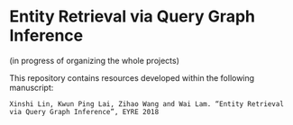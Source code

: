 # Entity Retrieval via Query Graph Inference
(in progress of organizing the whole projects)

This repository contains resources developed within the following manuscript:

    Xinshi Lin, Kwun Ping Lai, Zihao Wang and Wai Lam. “Entity Retrieval via Query Graph Inference”, EYRE 2018
